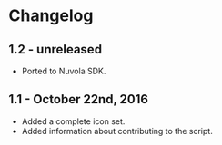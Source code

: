 Changelog
=========

1.2 - unreleased
----------------

  * Ported to Nuvola SDK.
  
1.1 - October 22nd, 2016
------------------------

  * Added a complete icon set.
  * Added information about contributing to the script.
